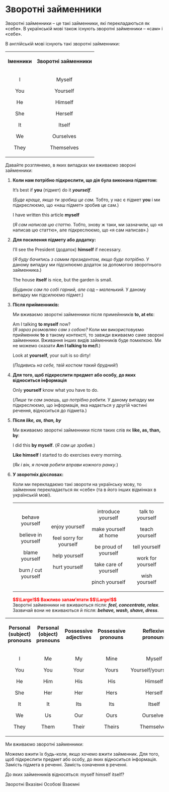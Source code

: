 # Зворотнi займенники

<p><span class="p1">Зворотні займенники</span> – це такі займенники, які перекладаються як «себе». В українській мові також існують зворотні займенники – «сам» і «себе».</p>

<p>В англійській мові існують такі зворотні займенники:</p>

<div class="centered-table-wrapper">
<table class="centered-table">
<tr>
<th><p align="center">Іменники</p></th>
<th><p align="center">Зворотні займенники</p></th>
</tr>
<tr>
<td>
<p align="center">I</p>
<p align="center">You</p>
<p align="center">He</p>
<p align="center">She</p>
<p align="center">It</p>
<p align="center">We</p>
<p align="center">They</p>
</td>
<td>
<p align="center">Myself</p>
<p align="center">Yourself</p>
<p align="center">Himself</p>
<p align="center">Herself</p>
<p align="center">Itself</p>
<p align="center">Ourselves</p>
<p align="center">Themselves</p>
</td>
</tr>
</table>
</div>

<p>Давайте розглянемо, в яких випадках ми вживаємо звороні займенники:</p>

<ol>
<li><b>Коли нам потрібно підкреслити, що дія була виконана підметом:</b></li>
<p>It’s best if <b>you</b> (підмет) do it <b><i>yourself</i></b>.</p>
<p>(<i>Буде краще, якщо ти зробиш це сам.</i> Тобто, у нас є підмет <b>you</b> і ми підкреслюємо, що «наш підмет» зробив це сам.)</p>
<p>I have written this article <b>myself</b></p>
<p>(<i>Я сам написав цю статтю.</i> Тобто, знову ж таки, ми зазначили, що «я написав цю статтю», але підкреслюємо, що «я сам написав».)</p>
<li><b>Для посилення підмету або додатку:</b></li>
<p>I’ll see the President (додаток) <b>himself</b> if necessary.</p>
<p>(<i>Я буду бачитись з самим президентом, якщо буде потрібно.</i> У даному випадку ми підсилюємо додаток за допомогою зворотнього займенника.)</p>
<p>The house <b>itself</b> is nice, but the garden is small.</p>
<p>(<i>Будинок сам по собі гарний, але сад – маленький.</i> У даному випадку ми підсилюємо підмет.)</p>
<li><b>Після прийменників:</b></li>
<p>Ми вживаємо зворотні займенники після примейнників <b>to, at etc</b>:</p>
<p>Am I talking <b>to myself</b> now? <br>(<i>Я зараз розмовляю сам з собою?</i> Коли ми використовуємо прийменняк <b>to</b> в такому контексті, то завжди вживаємо саме звороні займенники. Вживання інших видів займенників буде помилкою. Ми не можемо сказати <b>Am I talking to me/I</b>.)</p>
<p>Look at <b>yourself</b>, your suit is so dirty!</p>
<p>(<i>Подивись на себе, твій костюм такий брудний!</i>)</p>
<li><b>Для того, щоб підкреслити предмет або особу, до яких відноситься інформація</b></li>
<p>Only <b>yourself</b> know what you have to do.</p> 
<p>(<i>Лише ти сам знаешь, що потрібно робити.</i> У даному випадку ми підкреслюємо, що інформація, яка надається у другій частині речення, відноситься до підмета.)</p>
<li><b>Після <i>like, as, than, by</i></b></li>
<p>Ми вживаємо зворотні займенники після таких слів як <b>like, as, than, by</b>:</p>
<p>I did this <b>by myself</b>. (<i>Я сам це зробив</i>.)</p>
<p><b>Like himself</b> I started to do exercises every morning.</p>
<p>(<i>Як і він, я почав робити вправи кожного ранку</i>.)</p>
<li><b>У зворотніх дієсловах:</b></li>
<p>Коли ми перекладаємо такі звороти на українську мову, то займенник перекладається як «себе» (та в його інших відмінках в українській мові).</p>
<div class="centered-table-wrapper">
<table class="centered-table">
<tr>
</tr>
<tr>
<td>
<p align="center">behave yourself</p>
<p align="center">believe in yourself</p>
<p align="center">blame yourself</p>
<p align="center">burn / cut yourself</p>
</td>
<td>
<p align="center">enjoy yourself</p>
<p align="center">feel sorry for yourself</p>
<p align="center">help yourself</p>
<p align="center">hurt yourself</p>
</td>
<td>
<p align="center">introduce yourself</p>
<p align="center">make yourself at home</p>
<p align="center">be proud of yourself</p>
<p align="center">take care of yourself</p>
<p align="center">pinch yourself</p>
</td>
<td>
<p align="center">talk to yourself</p>
<p align="center">teach yourself</p>
<p align="center">tell yourself</p>
<p align="center">work for yourself</p>
<p align="center">wish yourself</p>
</td>
</tr>
</table>
</div>
<b><font color="red">$$\Large!$$ Важливо запам’ятати $$\Large!$$</font></b><br>
Зворотні займенники не вживаються після: <b><i>feel, concentrate, relax</i></b>.</br>
Зазвичай вони не вживаються й після: <b><i>behave, wash, shave, dress</i></b>.
</ol>
<div class="centered-table-wrapper">
<table class="centered-table">
<tr>
<th><p align="center">Personal (subject) pronouns</p></th>
<th><p align="center">Personal (object) pronouns</p></th>
<th><p align="center">Possessive adjectives</p></th>
<th><p align="center">Possessive pronouns</p></th>
<th><p align="center">Reflexive pronouns</p></th>
</tr>
<tr>
<td>
<p align="center">I</p>
<p align="center">You</p>
<p align="center">He</p>
<p align="center">She</p>
<p align="center">It</p>
<p align="center">We</p>
<p align="center">They</p>
</td>
<td>
<p align="center">Me</p>
<p align="center">You</p>
<p align="center">Him</p>
<p align="center">Her</p>
<p align="center">It</p>
<p align="center">Us</p>
<p align="center">Them</p>
</td>
<td>
<p align="center">My</p>
<p align="center">Your</p>
<p align="center">His</p>
<p align="center">Her</p>
<p align="center">Its</p>
<p align="center">Our</p>
<p align="center">Their</p>
</td>
<td>
<p align="center">Mine</p>
<p align="center">Yours</p>
<p align="center">His</p>
<p align="center">Hers</p>
<p align="center">Its</p>
<p align="center">Ours</p>
<p align="center">Theirs</p>
</td>
<td>
<p align="center">Myself</p>
<p align="center">Yourself/yourselves</p>
<p align="center">Himself</p>
<p align="center">Herself</p>
<p align="center">Itself</p>
<p align="center">Ourselves</p>
<p align="center">Themselves</p>
</td>
</tr>
</table>
</div>

<quiz correctLabel="correct" incorrectLabel="incorrect" checkLabel="check">
    <question text="">
        <p>Ми вживаємо зворотні займенники:</p>
        <answer>Можемо вжити їх будь-коли, якщо хочемо вжити займенник.</answer>
        <answer correct>Для того, щоб підкреслити предмет або особу, до яких відноситься інформація.</answer>
        <answer>Замість підмета в реченні.</answer>
        <answer>Замість означення в реченні.</answer>
    </question>
    <question text="">
        <p>До яких займенників відносяться: myself himself itself?</p>
        <answer correct>Зворотні</answer>
        <answer>Вказівні</answer>
        <answer>Особові</answer>
        <answer>Взаємні</answer>
    </question>
</quiz>
